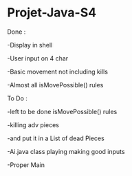# Projet-Java-S4

Done :

  -Display in shell 
  
  -User input on 4 char
  
  -Basic movement not including kills
  
  -Almost all isMovePossible() rules

To Do :

  -left to be done isMovePossible() rules
  
  -killing adv pieces
      
  -and put it in a List of dead Pieces
    
  -Ai.java class playing making good inputs
  
  -Proper Main
